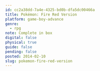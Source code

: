 ```yaml
---
id: cc2a38dd-7a4e-4325-bd0b-dfa5dc00466a
title: Pokémon: Fire Red Version
platform: game-boy-advance
genre:
  - rpg
note: Complete in box
digital: false
physical: true
guide: false
pending: false
posted: 2014-02-10
slug: pokemon-fire-red-version
---
```

